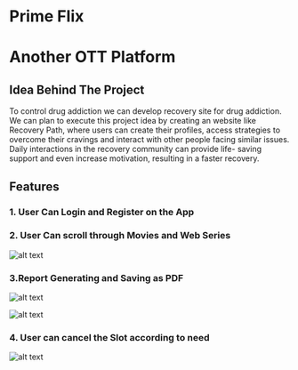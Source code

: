 

# Prime Flix
# Another OTT Platform

## Idea Behind The Project

To control drug addiction we can develop recovery
site for drug addiction. We can plan to execute this project
idea by creating an website like Recovery Path, where users can
create their profiles, access strategies to overcome their
cravings and interact with other people facing similar issues.
Daily interactions in the recovery community can provide life-
saving support and even increase motivation, resulting in a
faster recovery.



## Features
### 1. User Can Login and Register on the App

### 2. User Can scroll through Movies and Web Series

![alt text](https://media-exp2.licdn.com/dms/image/C5622AQFnxL0iL4cGcg/feedshare-shrink_1280/0/1600881934272?e=1657152000&v=beta&t=VGlbakdm0uMGgmMbHs4BkLGi45ZVBxHHAOzhAHzNeOQ)

### 3.Report Generating and Saving as PDF


![alt text](https://firebasestorage.googleapis.com/v0/b/drug-recovery-5c4fe.appspot.com/o/Screenshot%20from%202022-05-27%2015-34-24.png?alt=media&token=a240bca8-2231-47a2-b8f5-3db908e0586f)


![alt text](https://firebasestorage.googleapis.com/v0/b/drug-recovery-5c4fe.appspot.com/o/Screenshot%20from%202022-05-27%2015-35-27.png?alt=media&token=a5f96be9-35c5-4db1-a99c-2e7ec433db07)

### 4. User can cancel the Slot according to need

![alt text](https://firebasestorage.googleapis.com/v0/b/drug-recovery-5c4fe.appspot.com/o/Screenshot%20from%202022-06-03%2016-08-58.png?alt=media&token=25463687-e201-47a0-b9a4-592656f4d2b0)
